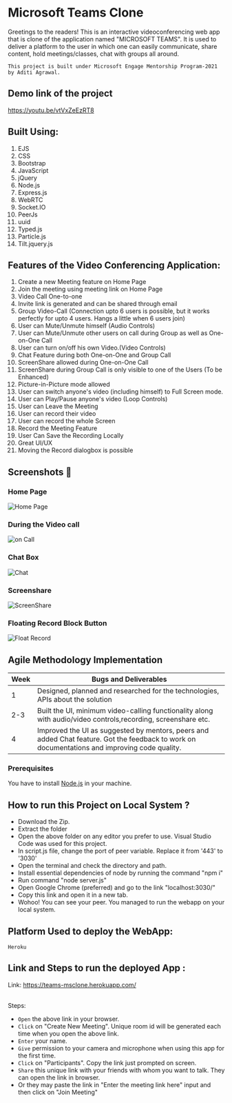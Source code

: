 # Microsoft Teams Clone

Greetings to the readers! This is an interactive videoconferencing web app that is clone of the application named "MICROSOFT TEAMS". It is used to deliver a platform to the user in which one can easily communicate, share content, hold meetings/classes, chat with groups all around. 

`This project is built under Microsoft Engage Mentorship Program-2021 by Aditi Agrawal.`
## Demo link of the project
https://youtu.be/vtVxZeEzRT8

## Built Using: 
 1) EJS
 2) CSS
 3) Bootstrap
 4) JavaScript
 5) jQuery
 6) Node.js
 7) Express.js
 8) WebRTC
 9) Socket.IO
 10) PeerJs
 11) uuid
 12) Typed.js
 13) Particle.js
 14) Tilt.jquery.js
 

## Features of the Video Conferencing Application:
  1) Create a new Meeting feature on Home Page
  2) Join the meeting using meeting link on Home Page
  3) Video Call One-to-one
  2) Invite link is generated and can be shared through email
  3) Group Video-Call (Connection upto 6 users is possible, but it works perfectly for upto 4 users. Hangs a little when 6 users join)
  4) User can Mute/Unmute himself (Audio Controls)
  5) User can Mute/Unmute other users on call during Group as well as One-on-One Call
  6) User can turn on/off his own Video.(Video Controls)
  7) Chat Feature during both One-on-One and Group Call
  8) ScreenShare allowed during One-on-One Call
  9) ScreenShare during Group Call is only visible to one of the Users (To be Enhanced)
  10) Picture-in-Picture mode allowed
  11) User can switch anyone's video (including himself) to Full Screen mode.
  12) User can Play/Pause anyone's video (Loop Controls)
  13) User can Leave the Meeting
  14) User can record their video
  15) User can record the whole Screen
  16) Record the Meeting Feature
  17) User Can Save the Recording Locally
  18) Great UI/UX
  19) Moving the Record dialogbox is possible

## Screenshots 📸

### Home Page
![Home Page](https://user-images.githubusercontent.com/68473349/125276321-b8e54a00-e32d-11eb-9ca7-cc2a5a3be29c.png)

### During the Video call
![on Call](https://user-images.githubusercontent.com/68473349/125280440-ac172500-e332-11eb-9be2-9e30b0869734.png)

### Chat Box
![Chat](https://user-images.githubusercontent.com/68473349/125281102-732b8000-e333-11eb-9eef-52505b22d840.png)

### Screenshare
![ScreenShare](https://user-images.githubusercontent.com/68473349/125281369-c4d40a80-e333-11eb-8671-52501b976f34.png)
### Floating Record Block Button
![Float Record](https://user-images.githubusercontent.com/68473349/125281726-3318cd00-e334-11eb-84cc-3f56284c1220.png)

## Agile Methodology Implementation

| Week          | Bugs and Deliverables |          
| ------------- | ------------- | 
| 1     | Designed, planned and researched for the technologies, APIs about the solution | 
| 2-3    | Built the UI, minimum video-calling functionality along with audio/video controls,recording, screenshare etc. |  
| 4 | Improved the UI as suggested by mentors, peers and added Chat feature. Got the feedback to work on documentations and improving code quality. |  

### Prerequisites

You have to install [Node.js](https://nodejs.org/en/) in your machine.

## How to run this Project on Local System ?

* Download the Zip. 
* Extract the folder
* Open the above folder on any editor you prefer to use. Visual Studio Code was used for this project.
* In script.js file, change the port of peer variable. Replace it from '443' to '3030'
* Open the terminal and check the directory and path.
* Install essential dependencies of node by running the command "npm i"
* Run command "node server.js"
* Open Google Chrome (preferred) and go to the link "localhost:3030/"
* Copy this link and open it in a new tab.
* Wohoo! You can see your peer. You managed to run the webapp on your local system.

## Platform Used to deploy the WebApp:
`Heroku`


## Link and Steps to run the deployed App :
Link: https://teams-msclone.herokuapp.com/

<br />Steps:
* `Open` the above link in your browser.
* `Click` on "Create New Meeting". Unique room id will be generated each time when you open the above link.
* `Enter` your name.
* `Give` permission to your camera and microphone when using this app for the first time.
* `Click` on "Participants". Copy the link just prompted on screen.
* `Share` this unique link with your friends with whom you want to talk. They can open the link in browser.
* Or they may paste the link in "Enter the meeting link here" input and then click on "Join Meeting"

